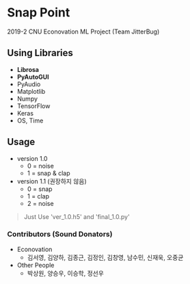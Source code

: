 # Snap Point  
2019-2 CNU Econovation ML Project (Team JitterBug) 

## Using Libraries
- **Librosa**
- **PyAutoGUI**
- PyAudio
- Matplotlib
- Numpy
- TensorFlow
- Keras
- OS, Time

## Usage
- version 1.0
  - 0 = noise
  - 1 = snap & clap
- version 1.1 (권장하지 않음)
  - 0 = snap
  - 1 = clap
  - 2 = noise
  
 > Just Use 'ver_1.0.h5' and 'final_1.0.py'

### Contributors (Sound Donators)
- Econovation
  - 김서영, 김양하, 김종근, 김정인, 김창영, 남수민, 신재욱, 오중균
- Other People
  - 박상원, 양승우, 이승학, 정선우
